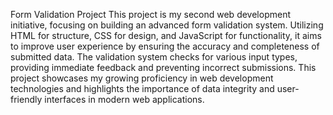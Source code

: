 Form Validation Project
This project is my second web development initiative, focusing on building an advanced form validation system. Utilizing HTML for structure, CSS for design, and JavaScript for functionality, it aims to improve user experience by ensuring the accuracy and completeness of submitted data. The validation system checks for various input types, providing immediate feedback and preventing incorrect submissions. This project showcases my growing proficiency in web development technologies and highlights the importance of data integrity and user-friendly interfaces in modern web applications.

